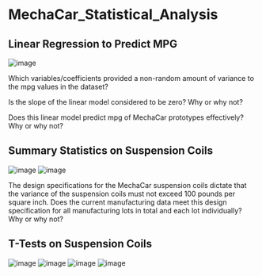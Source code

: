 # MechaCar_Statistical_Analysis
## Linear Regression to Predict MPG
![image](https://user-images.githubusercontent.com/111463407/211217376-e6f6cc48-6af5-4f51-aad0-4a344ebde36a.png)

Which variables/coefficients provided a non-random amount of variance to the mpg values in the dataset?

Is the slope of the linear model considered to be zero? Why or why not?

Does this linear model predict mpg of MechaCar prototypes effectively? Why or why not?

## Summary Statistics on Suspension Coils
![image](https://user-images.githubusercontent.com/111463407/211219129-65c6454c-de79-419d-b9f0-32cdf548769f.png)
![image](https://user-images.githubusercontent.com/111463407/211219140-f512f150-c4fb-42c8-95b1-cf7048c50758.png)

The design specifications for the MechaCar suspension coils dictate that the variance of the suspension coils must not exceed 100 pounds per square inch. Does the current manufacturing data meet this design specification for all manufacturing lots in total and each lot individually? Why or why not?

## T-Tests on Suspension Coils
![image](https://user-images.githubusercontent.com/111463407/211219952-3e14fef5-5f9e-4445-99c8-ff86af18b9eb.png)
![image](https://user-images.githubusercontent.com/111463407/211220192-f44988d3-acd9-428f-9d0c-5e9264514487.png)
![image](https://user-images.githubusercontent.com/111463407/211220204-79c081f5-139c-4eeb-a77a-575b8e272f31.png)
![image](https://user-images.githubusercontent.com/111463407/211220225-8ec1e5c3-1834-4cb2-81b5-8c285e328522.png)
